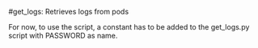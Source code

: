 #get_logs:
Retrieves logs from pods

For now, to use the script, a constant has to be added to the get_logs.py script with PASSWORD as name.